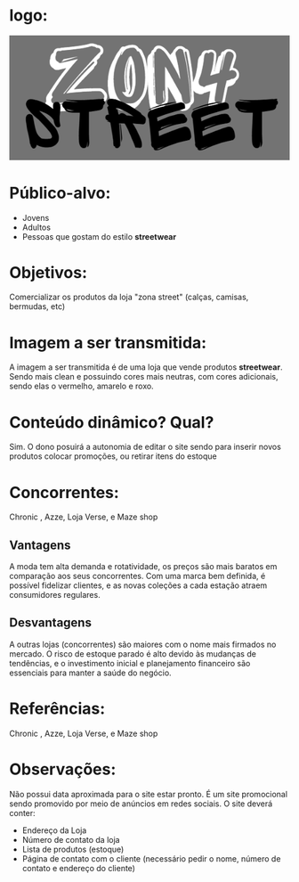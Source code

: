 # logo:
<img src="img/logo.png">

# Público-alvo:
- Jovens
- Adultos
- Pessoas que gostam do estilo __streetwear__
# Objetivos:
Comercializar os produtos da loja "zona street" (calças, camisas, bermudas, etc)
# Imagem a ser transmitida:
A imagem a ser transmitida é de uma loja que vende produtos __streetwear__. Sendo mais clean e possuindo cores mais neutras, com cores adicionais, sendo elas o vermelho, amarelo e roxo. 
# Conteúdo dinâmico? Qual?
Sim. O dono posuirá a autonomia de editar o site sendo para inserir novos produtos colocar promoções, ou retirar itens do estoque
# Concorrentes:
Chronic , Azze, Loja Verse, e Maze shop
## Vantagens
A moda tem alta demanda e rotatividade, os preços são mais baratos em comparação aos seus concorrentes. Com uma marca bem definida, é possível fidelizar clientes, e as novas coleções a cada estação atraem consumidores regulares.
## Desvantagens
A outras lojas (concorrentes) são maiores com o nome mais firmados no mercado. O risco de estoque parado é alto devido às mudanças de tendências, e o investimento inicial e planejamento financeiro são essenciais para manter a saúde do negócio.
# Referências:
Chronic , Azze, Loja Verse, e Maze shop
# Observações:
Não possui data aproximada para o site estar pronto. É um site promocional sendo promovido por meio de anúncios em redes sociais. O site deverá conter:
- Endereço da Loja
- Número de contato da loja
- Lista de produtos (estoque)
- Página de contato com o cliente (necessário pedir o nome, número de contato e endereço do cliente)